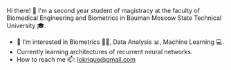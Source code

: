 Hi there! 👋
I'm a second year student of magistracy at the faculty of Biomedical Engineering and Biometrics in Bauman Moscow State Technical University 🎓.
- 👀 I’m interested in Biometrics 👦🔐, Data Analysis 📊, Machine Learning 💻. 
- Currently learning architectures of recurrent neural networks.
- How to reach me 📫: lokrique@gmail.com

<!---
Lokriz/Lokriz is a ✨ special ✨ repository because its `README.md` (this file) appears on your GitHub profile.
You can click the Preview link to take a look at your changes.
--->
